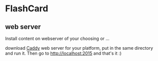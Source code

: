 # FlashCard


## web server

Install content on webserver of your choosing or ...

download [Caddy](https://caddyserver.com/download/) web server for your 
platform, put in the same directory and run it. Then go to
[http://localhost:2015](http://localhost:2015) and that's it :)





